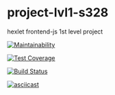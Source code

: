 # project-lvl1-s328

hexlet frontend-js 1st level project

[![Maintainability](https://api.codeclimate.com/v1/badges/174b390b86ba7fc7793b/maintainability)](https://codeclimate.com/github/SmartRW/project-lvl1-s328/maintainability)

[![Test Coverage](https://api.codeclimate.com/v1/badges/174b390b86ba7fc7793b/test_coverage)](https://codeclimate.com/github/SmartRW/project-lvl1-s328/test_coverage)

[![Build Status](https://travis-ci.org/SmartRW/project-lvl1-s328.svg?branch=master)](https://travis-ci.org/SmartRW/project-lvl1-s328)

[![asciicast](https://asciinema.org/a/XuIygwgwa4vit7VmtmFdSEHYq.png)](https://asciinema.org/a/XuIygwgwa4vit7VmtmFdSEHYq)
